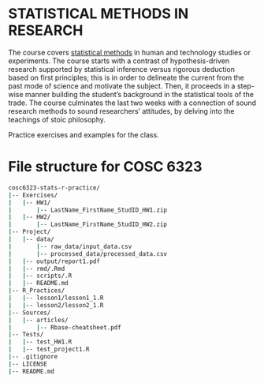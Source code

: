 # STATISTICAL METHODS IN RESEARCH

The course covers [statistical methods](https://cpl.uh.edu/index.php/courses/29-statistical-methods-in-research) in human and technology studies or experiments. The course starts with a contrast of hypothesis-driven research supported by statistical inference versus rigorous deduction based on first principles; this is in order to delineate the current from the past mode of science and motivate the subject. Then, it proceeds in a step-wise manner building the student’s background in the statistical tools of the trade. The course culminates the last two weeks with a connection of sound research methods to sound researchers’ attitudes, by delving into the teachings of stoic philosophy.

Practice exercises and examples for the class.

# File structure for COSC 6323 
```bash
cosc6323-stats-r-practice/
|-- Exercises/
|   |-- HW1/
|       |-- LastName_FirstName_StudID_HW1.zip
|   |-- HW2/
|       |-- LastName_FirstName_StudID_HW2.zip
|-- Project/
|   |-- data/
|       |-- raw_data/input_data.csv
|       |-- processed_data/processed_data.csv
|   |-- output/report1.pdf
|   |-- rmd/.Rmd
|   |-- scripts/.R
|   |-- README.md
|-- R_Practices/
|   |-- lesson1/lesson1_1.R
|   |-- lesson2/lesson2_1.R
|-- Sources/
|   |-- articles/
|       |-- Rbase-cheatsheet.pdf
|-- Tests/
|   |-- test_HW1.R
|   |-- test_project1.R
|-- .gitignore
|-- LICENSE
|-- README.md
```
